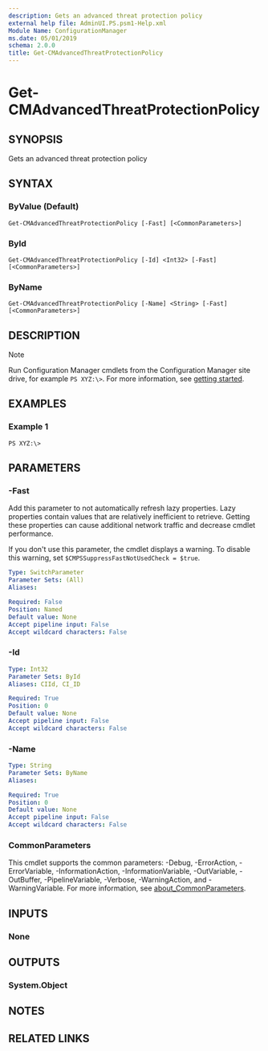 ```yaml
---
description: Gets an advanced threat protection policy
external help file: AdminUI.PS.psm1-Help.xml
Module Name: ConfigurationManager
ms.date: 05/01/2019
schema: 2.0.0
title: Get-CMAdvancedThreatProtectionPolicy
---
```


# Get-CMAdvancedThreatProtectionPolicy

## SYNOPSIS
Gets an advanced threat protection policy

## SYNTAX

### ByValue (Default)
```
Get-CMAdvancedThreatProtectionPolicy [-Fast] [<CommonParameters>]
```

### ById
```
Get-CMAdvancedThreatProtectionPolicy [-Id] <Int32> [-Fast] [<CommonParameters>]
```

### ByName
```
Get-CMAdvancedThreatProtectionPolicy [-Name] <String> [-Fast] [<CommonParameters>]
```

## DESCRIPTION

> [!NOTE]
> Run Configuration Manager cmdlets from the Configuration Manager site drive, for example `PS XYZ:\>`. For more information, see [getting started](/powershell/sccm/overview).

## EXAMPLES

### Example 1
```
PS XYZ:\>
```

## PARAMETERS

### -Fast

Add this parameter to not automatically refresh lazy properties. Lazy properties contain values that are relatively inefficient to retrieve. Getting these properties can cause additional network traffic and decrease cmdlet performance.

If you don't use this parameter, the cmdlet displays a warning. To disable this warning, set `$CMPSSuppressFastNotUsedCheck = $true`.

```yaml
Type: SwitchParameter
Parameter Sets: (All)
Aliases:

Required: False
Position: Named
Default value: None
Accept pipeline input: False
Accept wildcard characters: False
```

### -Id
```yaml
Type: Int32
Parameter Sets: ById
Aliases: CIId, CI_ID

Required: True
Position: 0
Default value: None
Accept pipeline input: False
Accept wildcard characters: False
```

### -Name
```yaml
Type: String
Parameter Sets: ByName
Aliases:

Required: True
Position: 0
Default value: None
Accept pipeline input: False
Accept wildcard characters: False
```

### CommonParameters
This cmdlet supports the common parameters: -Debug, -ErrorAction, -ErrorVariable, -InformationAction, -InformationVariable, -OutVariable, -OutBuffer, -PipelineVariable, -Verbose, -WarningAction, and -WarningVariable. For more information, see [about_CommonParameters](http://go.microsoft.com/fwlink/?LinkID=113216).

## INPUTS

### None

## OUTPUTS

### System.Object
## NOTES

## RELATED LINKS
